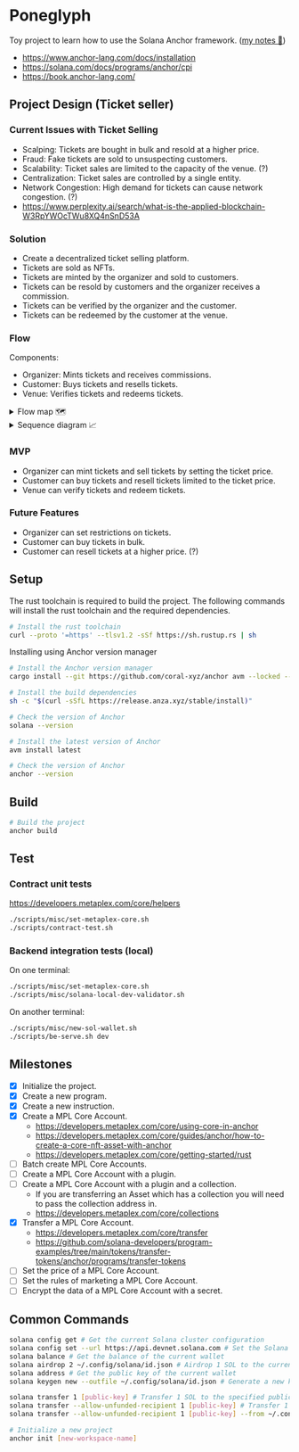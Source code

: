 # Poneglyph

Toy project to learn how to use the Solana Anchor framework. ([my notes 🐒](./docs/README.md))
- https://www.anchor-lang.com/docs/installation
- https://solana.com/docs/programs/anchor/cpi
- https://book.anchor-lang.com/

## Project Design (Ticket seller)

### Current Issues with Ticket Selling

- Scalping: Tickets are bought in bulk and resold at a higher price.
- Fraud: Fake tickets are sold to unsuspecting customers.
- Scalability: Ticket sales are limited to the capacity of the venue. (?)
- Centralization: Ticket sales are controlled by a single entity.
- Network Congestion: High demand for tickets can cause network congestion. (?)
- https://www.perplexity.ai/search/what-is-the-applied-blockchain-W3RpYWOcTWu8XQ4nSnD53A

### Solution

- Create a decentralized ticket selling platform.
- Tickets are sold as NFTs.
- Tickets are minted by the organizer and sold to customers.
- Tickets can be resold by customers and the organizer receives a commission.
- Tickets can be verified by the organizer and the customer.
- Tickets can be redeemed by the customer at the venue.

### Flow

Components:
- Organizer: Mints tickets and receives commissions.
- Customer: Buys tickets and resells tickets.
- Venue: Verifies tickets and redeems tickets.

<details>
<summary>Flow map 🗺️</summary>

```mermaid
graph TD
    A[Organizer] -->|Mint| B((Ticket))
    B -->|Sell| C[Customer]
    C -->|Resell| D[Customer]
    D -->|Sell| E[Customer]
    E -->|Redeem| F[Venue]
```

</details>

<details>
<summary>Sequence diagram 📈</summary>

```mermaid
sequenceDiagram

actor Organizer
participant organizer-hardware
participant server-APIs
participant Solana-contract
participant Solana-network
participant client-app
actor Customer

Organizer ->> server-APIs: Mint tickets request <br>ticket info: {number, price, date, venue, restrictions}
server-APIs ->> Solana-contract: Mint ticket request
Solana-contract ->> Solana-contract: Mint ticket
Solana-contract ->> Solana-network: SolAccount creation
Solana-network ->> Solana-contract: SolAccount creation response
Solana-contract ->> server-APIs: Mint ticket response <br>server can now sell tickets
server-APIs ->> client-app: Ticket sale
Customer ->> client-app: Buy ticket
client-app ->> server-APIs: Ticket sale request
server-APIs ->> Solana-contract: Transfer ticket request
Solana-contract ->> Solana-contract: Transfer ticket
Solana-contract ->> Solana-network: SolAccount update
Solana-network ->> Solana-contract: SolAccount update response
Solana-contract ->> server-APIs: Transfer ticket response
server-APIs ->> client-app: Ticket sale response
client-app ->> client-app: Ticket secured by client-app dynamically <br>(maybe using a 3-rd party service like Apple verify)
Customer ->> client-app: Resell ticket
client-app ->> server-APIs: Ticket resell request
server-APIs ->> Solana-contract: Transfer ticket request
Solana-contract ->> Solana-contract: Transfer ticket
Solana-contract ->> Solana-network: SolAccount update
Solana-network ->> Solana-contract: SolAccount update response
Solana-contract ->> server-APIs: Transfer ticket response
server-APIs ->> client-app: Ticket resell response
client-app ->> client-app: Ticket secured by client-app dynamically <br>(maybe using a 3-rd party service like Apple verify)
Customer ->> client-app: Use ticket
client-app ->> server-APIs: Ticket use request
server-APIs ->> Solana-contract: Redeem ticket request
Solana-contract ->> Solana-contract: Redeem ticket
Solana-contract ->> Solana-network: SolAccount update
Solana-network ->> Solana-contract: SolAccount update response
Solana-contract ->> server-APIs: Redeem ticket response
server-APIs ->> client-app: Ticket use response
client-app ->> organizer-hardware: Ticket verification
organizer-hardware ->> server-APIs: Ticket verification request
server-APIs ->> Solana-contract: Verify ticket request
Solana-contract ->> Solana-contract: Verify ticket
Solana-contract ->> Solana-network: SolAccount update
Solana-network ->> Solana-contract: SolAccount update response
Solana-contract ->> server-APIs: Verify ticket response
server-APIs ->> organizer-hardware: Ticket verification response
```

</details>

### MVP

- Organizer can mint tickets and sell tickets by setting the ticket price.
- Customer can buy tickets and resell tickets limited to the ticket price.
- Venue can verify tickets and redeem tickets.

### Future Features

- Organizer can set restrictions on tickets.
- Customer can buy tickets in bulk.
- Customer can resell tickets at a higher price. (?)

## Setup

The rust toolchain is required to build the project. The following commands will install the rust toolchain and the required dependencies.

```bash
# Install the rust toolchain
curl --proto '=https' --tlsv1.2 -sSf https://sh.rustup.rs | sh
```

Installing using Anchor version manager
```bash
# Install the Anchor version manager
cargo install --git https://github.com/coral-xyz/anchor avm --locked --force

# Install the build dependencies
sh -c "$(curl -sSfL https://release.anza.xyz/stable/install)"

# Check the version of Anchor
solana --version

# Install the latest version of Anchor
avm install latest

# Check the version of Anchor
anchor --version
```

## Build

```bash
# Build the project
anchor build
```

## Test

### Contract unit tests

https://developers.metaplex.com/core/helpers

```bash
./scripts/misc/set-metaplex-core.sh
./scripts/contract-test.sh
```

### Backend integration tests (local)

On one terminal:
```bash
./scripts/misc/set-metaplex-core.sh
./scripts/misc/solana-local-dev-validator.sh
```

On another terminal:
```bash
./scripts/misc/new-sol-wallet.sh
./scripts/be-serve.sh dev
```

## Milestones

- [x] Initialize the project.
- [x] Create a new program.
- [x] Create a new instruction.
- [x] Create a MPL Core Account.
    - https://developers.metaplex.com/core/using-core-in-anchor
    - https://developers.metaplex.com/core/guides/anchor/how-to-create-a-core-nft-asset-with-anchor
    - https://developers.metaplex.com/core/getting-started/rust
- [ ] Batch create MPL Core Accounts.
- [ ] Create a MPL Core Account with a plugin.
- [ ] Create a MPL Core Account with a plugin and a collection.
    - If you are transferring an Asset which has a collection you will need to pass the collection address in.
    - https://developers.metaplex.com/core/collections
- [x] Transfer a MPL Core Account.
    - https://developers.metaplex.com/core/transfer
    - https://github.com/solana-developers/program-examples/tree/main/tokens/transfer-tokens/anchor/programs/transfer-tokens
- [ ] Set the price of a MPL Core Account.
- [ ] Set the rules of marketing a MPL Core Account.
- [ ] Encrypt the data of a MPL Core Account with a secret.

## Common Commands

```bash
solana config get # Get the current Solana cluster configuration
solana config set --url https://api.devnet.solana.com # Set the Solana cluster configuration
solana balance # Get the balance of the current wallet
solana airdrop 2 ~/.config/solana/id.json # Airdrop 1 SOL to the current wallet
solana address # Get the public key of the current wallet
solana keygen new --outfile ~/.config/solana/id.json # Generate a new keypair

solana transfer 1 [public-key] # Transfer 1 SOL to the specified public key
solana transfer --allow-unfunded-recipient 1 [public-key] # Transfer 1 SOL to the specified public key even if it's unfunded
solana transfer --allow-unfunded-recipient 1 [public-key] --from ~/.config/solana/id.json # Transfer 1 SOL from the current wallet to the specified public key even if it's unfunded

# Initialize a new project
anchor init [new-workspace-name]
```
